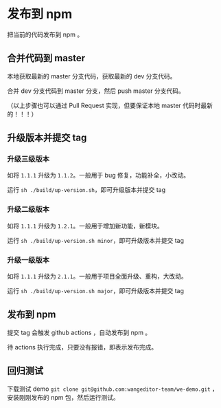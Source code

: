 # 发布到 npm

把当前的代码发布到 npm 。

## 合并代码到 master

本地获取最新的 master 分支代码，获取最新的 dev 分支代码。

合并 dev 分支代码到 master 分支，然后 push master 分支代码。

（以上步骤也可以通过 Pull Request 实现，但要保证本地 master 代码时最新的！！！）

## 升级版本并提交 tag

### 升级三级版本

如将 `1.1.1` 升级为 `1.1.2`。一般用于 bug 修复，功能补全，小改动。

运行 `sh ./build/up-version.sh`，即可升级版本并提交 tag

### 升级二级版本

如将 `1.1.1` 升级为 `1.2.1`。一般用于增加新功能，新模块。

运行 `sh ./build/up-version.sh minor`，即可升级版本并提交 tag

### 升级一级版本

如将 `1.1.1` 升级为 `2.1.1`。一般用于项目全面升级、重构，大改动。

运行 `sh ./build/up-version.sh major`，即可升级版本并提交 tag

## 发布到 npm

提交 tag 会触发 github actions ，自动发布到 npm 。

待 actions 执行完成，只要没有报错，即表示发布完成。

## 回归测试

下载测试 demo `git clone git@github.com:wangeditor-team/we-demo.git` ，安装刚刚发布的 npm 包，然后运行测试。

